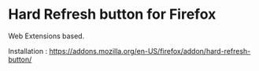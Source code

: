 # Hard Refresh button for Firefox 

Web Extensions based.

Installation : https://addons.mozilla.org/en-US/firefox/addon/hard-refresh-button/
